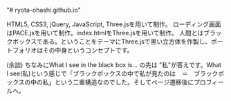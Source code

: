 "# ryota-ohashi.github.io" 

HTML5, CSS3, jQuery, JavaScript, Three.jsを用いて制作。
ローディング画面はPACE.jsを用いて制作。index.htmlをThree.jsを用いて制作。
人間とはブラックボックスである。ということをテーマにThree.jsで黒い立方体を作製し、ポートフォリオはその中身というコンセプトです。

(余談)
ちなみにWhat I see in the black box is... の先は "私"が答えです。What I see(私)という感じで「ブラックボックスの中で私が見たのは　＝　ブラックボックスの中の私」という二重構造なのでした。そしてページ遷移後にプロフィールへ。
